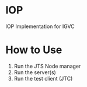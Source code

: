 # IOP
IOP Implementation for IGVC

# How to Use
1. Run the JTS Node manager
2. Run the server(s)
3. Run the test client (JTC)
